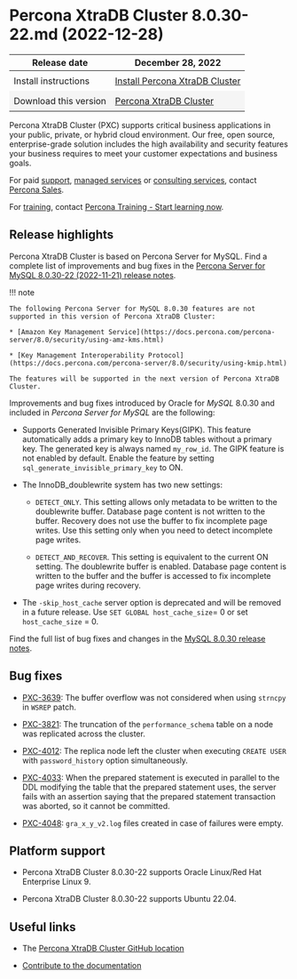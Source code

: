 # Percona XtraDB Cluster 8.0.30-22.md (2022-12-28)

<style>
    table {
        width=50%';
        font-family: Chivo, Colfax, Franziska, Helvetica, Arial, sans-serif;
    }
    table td {
        border: 0px;
        padding: 8px;
    }
    tr:nth-child(even){
        background-color:#f5f5f5
    }
    tr:hover {
        background-color: #dddd;
    }
</style>

| Release date | December 28, 2022 |
|---|---|
| Install instructions | [Install Percona XtraDB Cluster](https://www.percona.com/doc/percona-xtradb-cluster/8.0/install/index.html) |
| Download this version | [Percona XtraDB Cluster](https://www.percona.com/downloads/Percona-XtraDB-Cluster-LATEST/#)

Percona XtraDB Cluster (PXC) supports critical business applications in your public, private, or hybrid cloud environment. Our free, open source, enterprise-grade solution includes the high availability and security features your business requires to meet your customer expectations and business goals.

For paid [support](https://www.percona.com/services/support), [managed services](https://www.percona.com/services/managed-services) or [consulting services](https://www.percona.com/services/consulting), contact [Percona Sales](https://www.percona.com/about-percona/contact).

For [training](https://www.percona.com/training), contact [Percona Training - Start learning now](https://learn.percona.com/contact-me).

## Release highlights

Percona XtraDB Cluster is based on Percona Server for MySQL. Find a complete list of improvements and bug fixes in the [Percona Server for MySQL 8.0.30-22 (2022-11-21) release notes](https://docs.percona.com/percona-server/8.0/release-notes/8.0.30-22.html).

!!! note

    The following Percona Server for MySQL 8.0.30 features are not supported in this version of Percona XtraDB Cluster: 

    * [Amazon Key Management Service](https://docs.percona.com/percona-server/8.0/security/using-amz-kms.html)
  
    * [Key Management Interoperability Protocol](https://docs.percona.com/percona-server/8.0/security/using-kmip.html)

    The features will be supported in the next version of Percona XtraDB Cluster.

Improvements and bug fixes introduced by Oracle for *MySQL* 8.0.30 and included in *Percona Server for MySQL* are the following:

* Supports Generated Invisible Primary Keys(GIPK). This feature automatically adds a primary key to InnoDB tables without a primary key. The generated key is always named `my_row_id`. The GIPK feature is not enabled by default. Enable the feature by setting `sql_generate_invisible_primary_key` to ON.

* The InnoDB_doublewrite system has two new settings:

  * `DETECT_ONLY`. This setting allows only metadata to be written to the doublewrite buffer. Database page content is not written to the buffer. Recovery does not use the buffer to fix incomplete page writes. Use this setting only when you need to detect incomplete page writes.

  * `DETECT_AND_RECOVER`. This setting is equivalent to the current ON setting. The doublewrite buffer is enabled. Database page content is written to the buffer and the buffer is accessed to fix incomplete page writes during recovery.

* The `-skip_host_cache` server option is deprecated and will be removed in a future release. Use `SET GLOBAL host_cache_size`= 0 or set `host_cache_size` = 0.

Find the full list of bug fixes and changes in the [MySQL 8.0.30 release notes](https://dev.mysql.com/doc/relnotes/mysql/8.0/en/news-8-0-30.html).

## Bug fixes

* [PXC-3639](https://jira.percona.com/browse/PXC-3639): The buffer overflow was not considered when using `strncpy` in `WSREP` patch. 

* [PXC-3821](https://jira.percona.com/browse/PXC-3821): The truncation of the `performance_schema` table on a node was replicated across the cluster.

* [PXC-4012](https://jira.percona.com/browse/PXC-4012): The replica node left the cluster when executing `CREATE USER` with `password_history` option simultaneously.

* [PXC-4033](https://jira.percona.com/browse/PXC-4033): When the prepared statement is executed in parallel to the DDL modifying the table that the prepared statement uses, the server fails with an assertion saying that the prepared statement transaction was aborted, so it cannot be committed.

* [PXC-4048](https://jira.percona.com/browse/PXC-4048): `gra_x_y_v2.log` files created in case of failures were empty.

## Platform support

* Percona XtraDB Cluster 8.0.30-22 supports Oracle Linux/Red Hat Enterprise Linux 9.

* Percona XtraDB Cluster 8.0.30-22 supports Ubuntu 22.04.

## Useful links

* The [Percona XtraDB Cluster GitHub location](https://github.com/percona/percona-xtradb-cluster)

* [Contribute to the documentation](https://github.com/percona/pxc-docs/blob/8.0/contributing.md)
